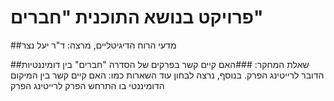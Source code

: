 # פרויקט בנושא התוכנית "חברים"
##מדעי הרוח הדיגיטליים,  מרצה: ד"ר יעל נצר 

##שאלת המחקר:
###האם קיים קשר בפרקים של הסדרה "חברים" בין דומיננטיות הדובר לרייטינג הפרק. בנוסף, נרצה לבחון עוד השארות כמו: האם קיים קשר בין המיקום הדומיננטי בו התרחש הפרק לרייטינג הפרק



